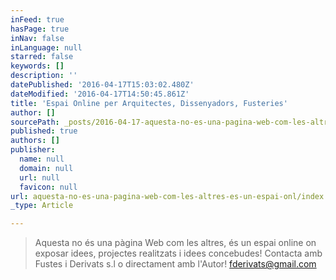 ```yaml
---
inFeed: true
hasPage: true
inNav: false
inLanguage: null
starred: false
keywords: []
description: ''
datePublished: '2016-04-17T15:03:02.480Z'
dateModified: '2016-04-17T14:50:45.861Z'
title: 'Espai Online per Arquitectes, Dissenyadors, Fusteries'
author: []
sourcePath: _posts/2016-04-17-aquesta-no-es-una-pagina-web-com-les-altres-es-un-espai-onl.md
published: true
authors: []
publisher:
  name: null
  domain: null
  url: null
  favicon: null
url: aquesta-no-es-una-pagina-web-com-les-altres-es-un-espai-onl/index.html
_type: Article

---
```

> Aquesta no és una pàgina Web com les altres, és un espai online on exposar idees, projectes realitzats i idees concebudes! Contacta amb Fustes i Derivats s.l o directament amb l'Autor! fderivats@gmail.com